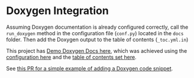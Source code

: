 # Doxygen Integration

Assuming Doxygen documentation is already configured correctly,
call the `run_doxygen` method in the configuration file (`conf.py`)
located in the `docs` folder.
Then add the Doxygen output to the table of contents (`_toc.yml.in`)

This project has [Demo Doxygen Docs here](../demo/doxygen/html/index),
which was achieved using the [configuration here](https://github.com/RadeonOpenCompute/rocm-docs-core/blob/develop/docs/conf.py)
and the [table of contents set here](https://github.com/RadeonOpenCompute/rocm-docs-core/blob/develop/docs/.sphinx/_toc.yml.in).

See [this PR for a simple example of adding a Doxygen code snippet](https://github.com/RadeonOpenCompute/rocm-docs-core/pull/222).
